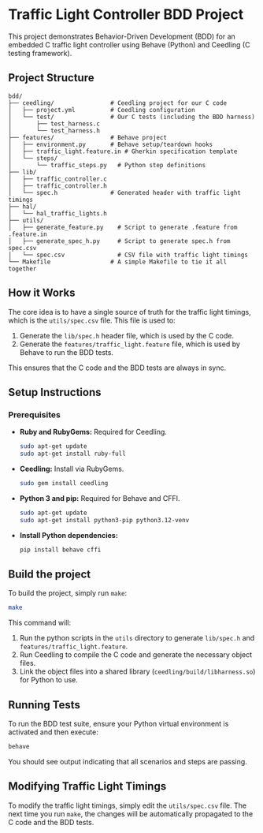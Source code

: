 # Traffic Light Controller BDD Project

This project demonstrates Behavior-Driven Development (BDD) for an embedded C traffic light controller using Behave (Python) and Ceedling (C testing framework).

## Project Structure

```
bdd/
├── ceedling/                # Ceedling project for our C code
│   ├── project.yml          # Ceedling configuration
│   └── test/                # Our C tests (including the BDD harness)
│       ├── test_harness.c
│       └── test_harness.h
├── features/                # Behave project
│   ├── environment.py       # Behave setup/teardown hooks
│   ├── traffic_light.feature.in # Gherkin specification template
│   └── steps/
│       └── traffic_steps.py   # Python step definitions
├── lib/
│   ├── traffic_controller.c
│   ├── traffic_controller.h
│   └── spec.h               # Generated header with traffic light timings
├── hal/
│   └── hal_traffic_lights.h
├── utils/
│   ├── generate_feature.py    # Script to generate .feature from .feature.in
│   ├── generate_spec_h.py     # Script to generate spec.h from spec.csv
│   └── spec.csv               # CSV file with traffic light timings
└── Makefile                 # A simple Makefile to tie it all together
```

## How it Works

The core idea is to have a single source of truth for the traffic light timings, which is the `utils/spec.csv` file. This file is used to:

1.  Generate the `lib/spec.h` header file, which is used by the C code.
2.  Generate the `features/traffic_light.feature` file, which is used by Behave to run the BDD tests.

This ensures that the C code and the BDD tests are always in sync.

## Setup Instructions

### Prerequisites

*   **Ruby and RubyGems:** Required for Ceedling.
    ```bash
    sudo apt-get update
    sudo apt-get install ruby-full
    ```
*   **Ceedling:** Install via RubyGems.
    ```bash
    sudo gem install ceedling
    ```
*   **Python 3 and pip:** Required for Behave and CFFI.
    ```bash
    sudo apt-get update
    sudo apt-get install python3-pip python3.12-venv
    ```
*  **Install Python dependencies:**
    ```bash
    pip install behave cffi
    ```

## Build the project

To build the project, simply run `make`:

```bash
make
```

This command will:

1.  Run the python scripts in the `utils` directory to generate `lib/spec.h` and `features/traffic_light.feature`.
2.  Run Ceedling to compile the C code and generate the necessary object files.
3.  Link the object files into a shared library (`ceedling/build/libharness.so`) for Python to use.

## Running Tests

To run the BDD test suite, ensure your Python virtual environment is activated and then execute:

```bash
behave
```

You should see output indicating that all scenarios and steps are passing.

## Modifying Traffic Light Timings

To modify the traffic light timings, simply edit the `utils/spec.csv` file. The next time you run `make`, the changes will be automatically propagated to the C code and the BDD tests.